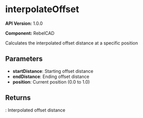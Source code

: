 # interpolateOffset

**API Version:** 1.0.0

**Component:** RebelCAD

Calculates the interpolated offset distance at a specific position

## Parameters

- **startDistance**: Starting offset distance
- **endDistance**: Ending offset distance
- **position**: Current position (0.0 to 1.0)

## Returns

: Interpolated offset distance

